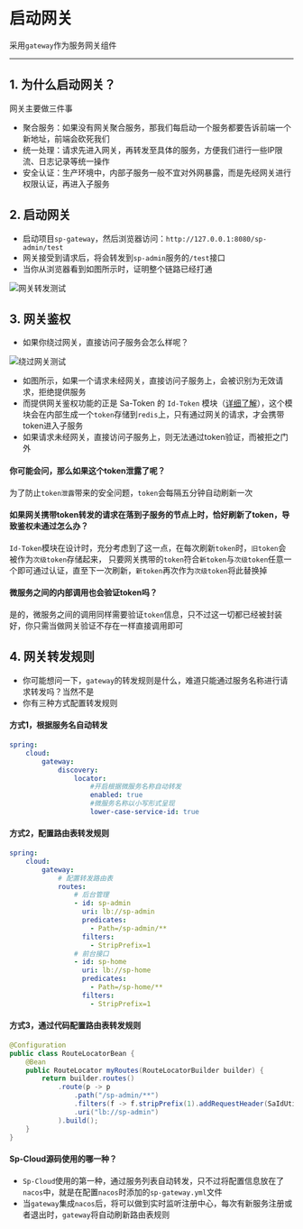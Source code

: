 # 启动网关 
采用`gateway`作为服务网关组件 

--- 

## 1. 为什么启动网关？
网关主要做三件事
- 聚合服务：如果没有网关聚合服务，那我们每启动一个服务都要告诉前端一个新地址，前端会砍死我们
- 统一处理：请求先进入网关，再转发至具体的服务，方便我们进行一些IP限流、日志记录等统一操作
- 安全认证：生产环境中，内部子服务一般不宜对外网暴露，而是先经网关进行权限认证，再进入子服务


## 2. 启动网关
- 启动项目`sp-gateway`，然后浏览器访问：`http://127.0.0.1:8080/sp-admin/test`
- 网关接受到请求后，将会转发到`sp-admin`服务的`/test`接口
- 当你从浏览器看到如图所示时，证明整个链路已经打通

![网关转发测试](http://oss.dev33.cn/sp-cloud/sp-admin-test.png)


## 3. 网关鉴权
- 如果你绕过网关，直接访问子服务会怎么样呢？

![绕过网关测试](http://oss.dev33.cn/sp-cloud/sp-admin-zj-test.png)

- 如图所示，如果一个请求未经网关，直接访问子服务上，会被识别为无效请求，拒绝提供服务
- 而提供网关鉴权功能的正是 Sa-Token 的 `Id-Token` 模块（[详细了解](https://sa-token.dev33.cn/doc/index.html#/micro/id-token)），这个模块会在内部生成一个`token`存储到`redis`上，只有通过网关的请求，才会携带token进入子服务
- 如果请求未经网关，直接访问子服务上，则无法通过token验证，而被拒之门外


#### 你可能会问，那么如果这个token泄露了呢？
为了防止`token泄露`带来的安全问题，`token`会每隔五分钟自动刷新一次


#### 如果网关携带token转发的请求在落到子服务的节点上时，恰好刷新了token，导致鉴权未通过怎么办？
`Id-Token`模块在设计时，充分考虑到了这一点，在每次刷新`token`时，`旧token`会被作为`次级token`存储起来，
只要网关携带的`token`符合`新token`与`次级token`任意一个即可通过认证，直至下一次刷新，`新token`再次作为`次级token`将此替换掉


#### 微服务之间的内部调用也会验证token吗？
是的，微服务之间的调用同样需要验证`token`信息，只不过这一切都已经被封装好，你只需当做网关验证不存在一样直接调用即可


## 4. 网关转发规则
- 你可能想问一下，`gateway`的转发规则是什么，难道只能通过服务名称进行请求转发吗？当然不是
- 你有三种方式配置转发规则

#### 方式1，根据服务名自动转发
``` yml
spring:
    cloud:
        gateway:
			discovery:
				locator:
					#开启根据微服务名称自动转发
					enabled: true
					#微服务名称以小写形式呈现 
					lower-case-service-id: true
```

#### 方式2，配置路由表转发规则
``` yml
spring:
	cloud:
		gateway:
			# 配置转发路由表 
			routes:
				# 后台管理
				- id: sp-admin
				  uri: lb://sp-admin
				  predicates:
					- Path=/sp-admin/**
				  filters:
					- StripPrefix=1
				# 前台接口
				- id: sp-home
				  uri: lb://sp-home
				  predicates:
					- Path=/sp-home/**
				  filters:
					- StripPrefix=1
```

#### 方式3，通过代码配置路由表转发规则
``` java
@Configuration
public class RouteLocatorBean {
	@Bean
	public RouteLocator myRoutes(RouteLocatorBuilder builder) {
	    return builder.routes()
	        .route(p -> p
	            .path("/sp-admin/**")
				.filters(f -> f.stripPrefix(1).addRequestHeader(SaIdUtil.ID_TOKEN, SaIdUtil.getToken()))
	            .uri("lb://sp-admin")
	        ).build();
	}
}
```

#### Sp-Cloud源码使用的哪一种？
- `Sp-Cloud`使用的第一种，通过服务列表自动转发，只不过将配置信息放在了`nacos`中，就是在配置`nacos`时添加的`sp-gateway.yml`文件
- 当`gateway`集成`nacos`后，将可以做到实时监听注册中心，每次有新服务注册或者退出时，`gateway`将自动刷新路由表规则


